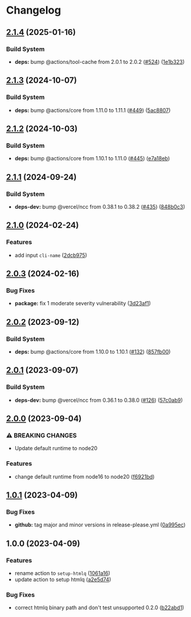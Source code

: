 # Changelog

## [2.1.4](https://github.com/remarkablemark/setup-htmlq/compare/v2.1.3...v2.1.4) (2025-01-16)


### Build System

* **deps:** bump @actions/tool-cache from 2.0.1 to 2.0.2 ([#524](https://github.com/remarkablemark/setup-htmlq/issues/524)) ([1e1b323](https://github.com/remarkablemark/setup-htmlq/commit/1e1b32312eb1d22f3a0cd3b51edbe9db224253bc))

## [2.1.3](https://github.com/remarkablemark/setup-htmlq/compare/v2.1.2...v2.1.3) (2024-10-07)


### Build System

* **deps:** bump @actions/core from 1.11.0 to 1.11.1 ([#449](https://github.com/remarkablemark/setup-htmlq/issues/449)) ([5ac8807](https://github.com/remarkablemark/setup-htmlq/commit/5ac8807767ea6527b42d654594dcc0ef969880d1))

## [2.1.2](https://github.com/remarkablemark/setup-htmlq/compare/v2.1.1...v2.1.2) (2024-10-03)


### Build System

* **deps:** bump @actions/core from 1.10.1 to 1.11.0 ([#445](https://github.com/remarkablemark/setup-htmlq/issues/445)) ([e7a18eb](https://github.com/remarkablemark/setup-htmlq/commit/e7a18eb1389d038949fb9074c61c4501024809bf))

## [2.1.1](https://github.com/remarkablemark/setup-htmlq/compare/v2.1.0...v2.1.1) (2024-09-24)


### Build System

* **deps-dev:** bump @vercel/ncc from 0.38.1 to 0.38.2 ([#435](https://github.com/remarkablemark/setup-htmlq/issues/435)) ([848b0c3](https://github.com/remarkablemark/setup-htmlq/commit/848b0c3233301b1b0da915815315f820e2413954))

## [2.1.0](https://github.com/remarkablemark/setup-htmlq/compare/v2.0.3...v2.1.0) (2024-02-24)


### Features

* add input `cli-name` ([2dcb975](https://github.com/remarkablemark/setup-htmlq/commit/2dcb975a8b59f5a26a91f073ebe5f5f896f7d589))

## [2.0.3](https://github.com/remarkablemark/setup-htmlq/compare/v2.0.2...v2.0.3) (2024-02-16)


### Bug Fixes

* **package:** fix 1 moderate severity vulnerability ([3d23af1](https://github.com/remarkablemark/setup-htmlq/commit/3d23af17aecae36a2a2463f0164231315fc144b2))

## [2.0.2](https://github.com/remarkablemark/setup-htmlq/compare/v2.0.1...v2.0.2) (2023-09-12)


### Build System

* **deps:** bump @actions/core from 1.10.0 to 1.10.1 ([#132](https://github.com/remarkablemark/setup-htmlq/issues/132)) ([857fb00](https://github.com/remarkablemark/setup-htmlq/commit/857fb00387df6d880f31281ee1b9f0f328aaac85))

## [2.0.1](https://github.com/remarkablemark/setup-htmlq/compare/v2.0.0...v2.0.1) (2023-09-07)


### Build System

* **deps-dev:** bump @vercel/ncc from 0.36.1 to 0.38.0 ([#126](https://github.com/remarkablemark/setup-htmlq/issues/126)) ([57c0ab9](https://github.com/remarkablemark/setup-htmlq/commit/57c0ab970ca5476f1f91995b0a2f44689fd7f745))

## [2.0.0](https://github.com/remarkablemark/setup-htmlq/compare/v1.0.1...v2.0.0) (2023-09-04)


### ⚠ BREAKING CHANGES

* Update default runtime to node20

### Features

* change default runtime from node16 to node20 ([f6921bd](https://github.com/remarkablemark/setup-htmlq/commit/f6921bdf25ec94850ebdcba972c18079c23f8ffc))

## [1.0.1](https://github.com/remarkablemark/setup-htmlq/compare/v1.0.0...v1.0.1) (2023-04-09)


### Bug Fixes

* **github:** tag major and minor versions in release-please.yml ([0a995ec](https://github.com/remarkablemark/setup-htmlq/commit/0a995ec1dfc9177bbb450f1539f5560a102ef9b5))

## 1.0.0 (2023-04-09)


### Features

* rename action to `setup-htmlq` ([1061a16](https://github.com/remarkablemark/setup-htmlq/commit/1061a16c6431e5f5016739321f676f295e2f0622))
* update action to setup htmlq ([a2e5d74](https://github.com/remarkablemark/setup-htmlq/commit/a2e5d7425dd02a86fa6b21abb84d999d300019fe))


### Bug Fixes

* correct htmlq binary path and don't test unsupported 0.2.0 ([b22abd1](https://github.com/remarkablemark/setup-htmlq/commit/b22abd1aba9f08d3e492efb2f05484a0ef046304))
